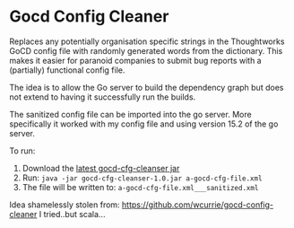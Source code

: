 # Gocd Config Cleaner

Replaces any potentially organisation specific strings in the Thoughtworks GoCD
config file with randomly generated words from the dictionary. This makes it
easier for paranoid companies to submit bug reports with a (partially)
functional config file.

The idea is to allow the Go server to build the dependency graph but does
not extend to having it successfully run the builds.

The sanitized config file can be imported into the go server. More specifically
it worked with my config file and using version 15.2 of the go server.

To run:

1. Download the [latest gocd-cfg-cleanser jar](https://github.com/dimitri-koussa/gocd-config-cleaner/releases/latest)
2. Run: ``java -jar gocd-cfg-cleanser-1.0.jar a-gocd-cfg-file.xml``
3. The file will be written to: ``a-gocd-cfg-file.xml___sanitized.xml``

Idea shamelessly stolen from: https://github.com/wcurrie/gocd-config-cleaner
I tried..but scala...

